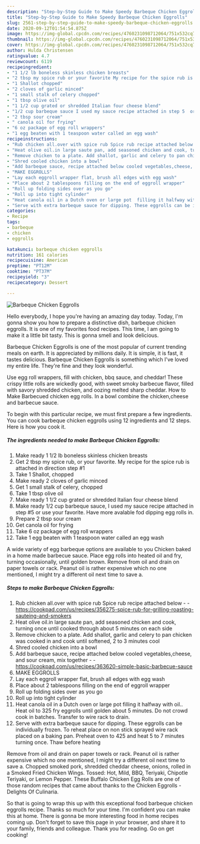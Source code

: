 ```yaml
---
description: "Step-by-Step Guide to Make Speedy Barbeque Chicken Eggrolls"
title: "Step-by-Step Guide to Make Speedy Barbeque Chicken Eggrolls"
slug: 2561-step-by-step-guide-to-make-speedy-barbeque-chicken-eggrolls
date: 2020-09-12T01:54:54.875Z
image: https://img-global.cpcdn.com/recipes/4760231098712064/751x532cq70/barbeque-chicken-eggrolls-recipe-main-photo.jpg
thumbnail: https://img-global.cpcdn.com/recipes/4760231098712064/751x532cq70/barbeque-chicken-eggrolls-recipe-main-photo.jpg
cover: https://img-global.cpcdn.com/recipes/4760231098712064/751x532cq70/barbeque-chicken-eggrolls-recipe-main-photo.jpg
author: Hulda Christensen
ratingvalue: 4.7
reviewcount: 6119
recipeingredient:
- "1 1/2 lb boneless skinless chicken breasts"
- "2 tbsp my spice rub or your favorite My recipe for the spice rub is attached in direction step 1"
- "1 Shallot chopped"
- "2 cloves of garlic minced"
- "1 small stalk of celery chopped"
- "1 tbsp olive oil"
- "1 1/2 cup grated or shredded Italian four cheese blend"
- "1/2 cup barbeque sauce I used my sauce recipe attached in step 5  or use your favorite Have more avalable fod dipping egg rolls in"
- "2 tbsp sour cream"
- " canola oil for frying"
- "6 oz package of egg roll wrappers"
- "1 egg beaten with 1 teaspoon water called an egg wash"
recipeinstructions:
- "Rub chicken all.over with spice rub Spice rub recipe attached below  https://cookpad.com/us/recipes/356275-spice-rub-for-grilling-roasting-sauteing-and-smokers"
- "Heat olive oil.in large saute pan, add seasoned chicken and cook, turning once until cooked through about 5 minutes on each side"
- "Remove chicken to a plate. Add shallot, garlic and celery to pan chicken was cooked in and cook until softened,  2 to 3 minutes cool"
- "Shred cooled chicken into a bowl"
- "Add barbeque sauce, recipe attached below cooled vegetables,cheese, and sour cream, mix together  https://cookpad.com/us/recipes/363620-simple-basic-barbecue-sauce"
- "MAKE EGGROLLS"
- "Lay each eggroll wrapper flat, brush all edges with egg wash"
- "Place about 2 tablespoons filling on the end of eggroll wrapper"
- "Roll up folding sides over as you go"
- "Roll up into tight cylinder"
- "Heat canola oil in a Dutch oven or large pot  filling it halfway with oil..  Heat oil to 325 fry eggrolls until golden about 5 minutes. Do not crowd  cook in batches. Transfer to wire rack to drain."
- "Serve with extra barbeque sauce for dipping. These eggrolls can be individually frozen. To reheat place on non stick sprayed wire rack placed on a baking pan. Preheat oven to 425  and heat 5 to 7 minutes turning once. Thaw before heating"
categories:
- Recipe
tags:
- barbeque
- chicken
- eggrolls

katakunci: barbeque chicken eggrolls 
nutrition: 161 calories
recipecuisine: American
preptime: "PT12M"
cooktime: "PT37M"
recipeyield: "3"
recipecategory: Dessert

---
```



![Barbeque Chicken Eggrolls](https://img-global.cpcdn.com/recipes/4760231098712064/751x532cq70/barbeque-chicken-eggrolls-recipe-main-photo.jpg)

Hello everybody, I hope you're having an amazing day today. Today, I'm gonna show you how to prepare a distinctive dish, barbeque chicken eggrolls. It is one of my favorites food recipes. This time, I am going to make it a little bit tasty. This is gonna smell and look delicious.

Barbeque Chicken Eggrolls is one of the most popular of current trending meals on earth. It is appreciated by millions daily. It is simple, it is fast, it tastes delicious. Barbeque Chicken Eggrolls is something which I've loved my entire life. They're fine and they look wonderful.

Use egg roll wrappers, fill with chicken, bbq sauce, and cheddar! These crispy little rolls are wickedly good, with sweet smoky barbecue flavor, filled with savory shredded chicken, and oozing melted sharp cheddar. How to Make Barbecued chicken egg rolls. In a bowl combine the chicken,cheese and barbecue sauce.


To begin with this particular recipe, we must first prepare a few ingredients. You can cook barbeque chicken eggrolls using 12 ingredients and 12 steps. Here is how you cook it.

<!--inarticleads1-->

##### The ingredients needed to make Barbeque Chicken Eggrolls:

1. Make ready 1 1/2 lb boneless skinless chicken breasts
1. Get 2 tbsp my spice rub, or your favorite. My recipe for the spice rub is attached in direction step #1
1. Take 1 Shallot, chopped
1. Make ready 2 cloves of garlic minced
1. Get 1 small stalk of celery, chopped
1. Take 1 tbsp olive oil
1. Make ready 1 1/2 cup grated or shredded Italian four cheese blend
1. Make ready 1/2 cup barbeque sauce, I used my sauce recipe attached in step #5  or use your favorite. Have more avalable fod dipping egg rolls in.
1. Prepare 2 tbsp sour cream
1. Get  canola oil for frying
1. Take 6 oz package of egg roll wrappers
1. Take 1 egg beaten with 1 teaspoon water called an egg wash


A wide variety of egg barbeque options are available to you Chicken baked in a home made barbecue sauce. Place egg rolls into heated oil and fry, turning occasionally, until golden brown. Remove from oil and drain on paper towels or rack. Peanut oil is rather expensive which no one mentioned, I might try a different oil next time to save a. 

<!--inarticleads2-->

##### Steps to make Barbeque Chicken Eggrolls:

1. Rub chicken all.over with spice rub Spice rub recipe attached below -  - https://cookpad.com/us/recipes/356275-spice-rub-for-grilling-roasting-sauteing-and-smokers
1. Heat olive oil.in large saute pan, add seasoned chicken and cook, turning once until cooked through about 5 minutes on each side
1. Remove chicken to a plate. Add shallot, garlic and celery to pan chicken was cooked in and cook until softened,  2 to 3 minutes cool
1. Shred cooled chicken into a bowl
1. Add barbeque sauce, recipe attached below cooled vegetables,cheese, and sour cream, mix together -  - https://cookpad.com/us/recipes/363620-simple-basic-barbecue-sauce
1. MAKE EGGROLLS
1. Lay each eggroll wrapper flat, brush all edges with egg wash
1. Place about 2 tablespoons filling on the end of eggroll wrapper
1. Roll up folding sides over as you go
1. Roll up into tight cylinder
1. Heat canola oil in a Dutch oven or large pot  filling it halfway with oil..  Heat oil to 325 fry eggrolls until golden about 5 minutes. Do not crowd  cook in batches. Transfer to wire rack to drain.
1. Serve with extra barbeque sauce for dipping. These eggrolls can be individually frozen. To reheat place on non stick sprayed wire rack placed on a baking pan. Preheat oven to 425  and heat 5 to 7 minutes turning once. Thaw before heating


Remove from oil and drain on paper towels or rack. Peanut oil is rather expensive which no one mentioned, I might try a different oil next time to save a. Chopped smoked pork, shredded cheddar cheese, onions, rolled in a Smoked Fried Chicken Wings. Tossed: Hot, Mild, BBQ, Teriyaki, Chipotle Teriyaki, or Lemon Pepper. These Buffalo Chicken Egg Rolls are one of those random recipes that came about thanks to the Chicken Eggrolls - Delights Of Culinaria. 

So that is going to wrap this up with this exceptional food barbeque chicken eggrolls recipe. Thanks so much for your time. I'm confident you can make this at home. There is gonna be more interesting food in home recipes coming up. Don't forget to save this page in your browser, and share it to your family, friends and colleague. Thank you for reading. Go on get cooking!
